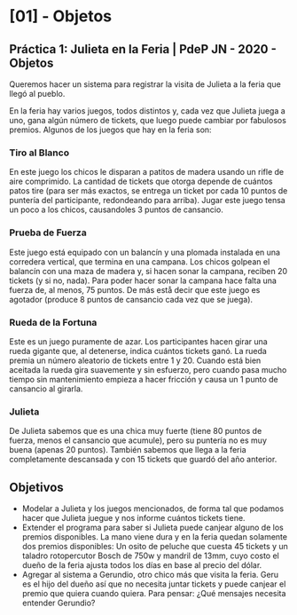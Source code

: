 # [01] - Objetos

## Práctica 1: Julieta en la Feria | PdeP JN - 2020 - Objetos

Queremos hacer un sistema para registrar la visita de Julieta a la feria que llegó al pueblo.

En la feria hay varios juegos, todos distintos y, cada vez que Julieta juega a uno, gana algún número de tickets, que luego puede cambiar por fabulosos premios. Algunos de los juegos que hay en la feria son:

### Tiro al Blanco

 En este juego los chicos le disparan a patitos de madera usando un rifle de aire comprimido. La cantidad de tickets que otorga depende de cuántos patos tire (para ser más exactos, se entrega un ticket por cada 10 puntos de puntería del participante, redondeando para arriba). Jugar este juego tensa un poco a los chicos, causandoles 3 puntos de cansancio.

### Prueba de Fuerza

Este juego está equipado con un balancín y una plomada instalada en una corredera vertical, que termina en una campana. Los chicos golpean el balancín con una maza de madera y, si hacen sonar la campana, reciben 20 tickets (y si no, nada). Para poder hacer sonar la campana hace falta una fuerza de, al menos, 75 puntos. De más estå decir que este juego es agotador (produce 8 puntos de cansancio cada vez que se juega).

### Rueda de la Fortuna

 Este es un juego puramente de azar. Los participantes hacen girar una rueda gigante que, al detenerse, indica cuántos tickets ganó. La rueda premia un número aleatorio de tickets entre 1 y 20. Cuando está bien aceitada la rueda gira suavemente y sin esfuerzo, pero cuando pasa mucho tiempo sin mantenimiento empieza a hacer fricción y causa un 1 punto de cansancio al girarla.


### Julieta

De Julieta sabemos que es una chica muy fuerte (tiene 80 puntos de fuerza, menos el cansancio que acumule), pero su puntería no es muy buena (apenas 20 puntos). También sabemos que llega a la feria completamente descansada y con 15 tickets que guardó del año anterior.

## Objetivos

- Modelar a Julieta y los juegos mencionados, de forma tal que podamos hacer que Julieta juegue y nos informe cuántos tickets tiene.
- Extender el programa para saber si Julieta puede canjear alguno de los premios disponibles. La mano viene dura y en la feria quedan solamente dos premios disponibles: Un osito de peluche que cuesta 45 tickets y un taladro rotopercutor Bosch de 750w y mandril de 13mm, cuyo costo el dueño de la feria ajusta todos los días en base al precio del dólar.
- Agregar al sistema a Gerundio, otro chico más que visita la feria. Geru es el hijo del dueño así que no necesita juntar tickets y puede canjear el premio que quiera cuando quiera. Para pensar: ¿Qué mensajes necesita entender Gerundio?
